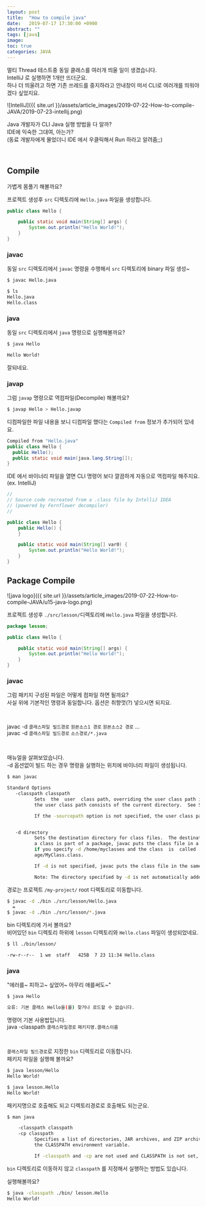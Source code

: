 ```yaml
---
layout: post
title:  "How to compile java"
date:   2019-07-17 17:30:00 +0900
abstract: ""
tags: [java]
image:
toc: true
categories: JAVA
---
```


멀티 Thread 테스트중 동일 클래스를 여러개 띄울 일이 생겼습니다.    
IntelliJ 로 실행하면 1개만 뜨더군요.  
하나 더 띄울려고 하면 기존 쓰레드를 중지하라고 안내창이 떠서 CLI로 여러개를 띄워야겠다 싶었지요.


![IntelliJ]({{ site.url }}/assets/article_images/2019-07-22-How-to-compile-JAVA/2019-07-23-intellij.png)

Java 개발자가 CLI Java 실행 방법을 다 알까?  
IDE에 익숙한 그대여, 아는가?  
(동료 개발자에게 물었더니 IDE 에서 우클릭해서 Run 하라고 알려줌;;)

<br>


## Compile


가볍게 몸풀기 해볼까요?  

프로젝트 생성후 `src` 디렉토리에 `Hello.java` 파일을 생성합니다.  

```java
public class Hello {

	public static void main(String[] args) {
		System.out.println("Hello World!");
	}
}
```

### javac

동일 `src` 디렉토리에서 `javac` 명령을 수행해서 `src` 디렉토리에 binary 파일 생성~

```bash
$ javac Hello.java

$ ls
Hello.java
Hello.class
```

### java

동일 `src` 디렉토리에서 `java` 명령으로 실행해볼까요?

```bash
$ java Hello

Hello World!
```
잘되네요.  

### javap

그럼 `javap` 명령으로 역컴파일(Decompile) 해볼까요?


```bash
$ javap Hello > Hello.javap
```
디컴파일한 파일 내용을 보니 디컴파일 했다는 `Compiled from` 정보가 추가되어 있네요.

```java
Compiled from "Hello.java"
public class Hello {
  public Hello();
  public static void main(java.lang.String[]);
}
```

IDE 에서 바이너리 파일을 열면 CLI 명령어 보다 깔끔하게 자동으로 역컴파일 해주지요. (ex. IntelliJ)

```java
//
// Source code recreated from a .class file by IntelliJ IDEA
// (powered by Fernflower decompiler)
//

public class Hello {
    public Hello() {
    }

    public static void main(String[] var0) {
        System.out.println("Hello World!");
    }
}
```


## Package Compile


![java logo]({{ site.url }}/assets/article_images/2019-07-22-How-to-compile-JAVA/u15-java-logo.png)


프로젝트 생성후 `./src/lesson/`디렉토리에 `Hello.java` 파일을 생성합니다.  

```java
package lesson;

public class Hello {

	public static void main(String[] args) {
		System.out.println("Hello World!");
	}
}
```

### javac

그럼 패키지 구성된 파일은 어떻게 컴파일 하면 될까요?  
사실 위에 기본적인 명령과 동일합니다. 옵션은 취향껏(?) 넣으시면 되지요.  

<br>

javac -d `클래스파일 빌드경로` `원본소스1 경로` `원본소스2 경로` ...  
javac -d `클래스파일 빌드경로` `소스경로/*.java`

<br>

매뉴얼을 살펴보았습니다.  
 -d 옵션없이 빌드 하는 경우 명령을 실행하는 위치에 바이너리 파일이 생성됩니다.  

```bash
$ man javac

Standard Options
   -classpath classpath
          Sets  the  user  class path, overriding the user class path in the CLASSPATH environment variable.  If neither CLASSPATH or -classpath is specified,
          the user class path consists of the current directory.  See Setting the Class Path for more details.

          If the -sourcepath option is not specified, the user class path is searched for both source files and class files.


   -d directory
          Sets the destination directory for class files.  The destination directory must already exist; javac will not create the destination directory.   If
          a class is part of a package, javac puts the class file in a subdirectory reflecting the package name, creating directories as needed.  For example,
          if you specify -d /home/myclasses and the class  is  called  com.mypackage.MyClass,  then  the  class  file  is  called  /home/myclasses/com/mypack-
          age/MyClass.class.

          If -d is not specified, javac puts the class file in the same directory as the source file.

          Note: The directory specified by -d is not automatically added to your user class path.
```



경로는 프로젝트 `/my-project/` root 디렉토리로 이동합니다.

```bash
$ javac -d ./bin ./src/lesson/Hello.java
  =
$ javac -d ./bin ./src/lesson/*.java
```

bin 디렉토리에 가서 볼까요?  
비어있던 `bin` 디렉토리 하위에 `lesson` 디렉토리와 `Hello.class` 파일이 생성되었네요.

```bash
$ ll ./bin/lesson/

-rw-r--r--  1 we  staff   425B  7 23 11:34 Hello.class
```


### java


"에러를~ 피하고~ 싶었어~ 아무리 애를써도~"

```bash
$ java Hello

오류: 기본 클래스 Hello을(를) 찾거나 로드할 수 없습니다.
```

명령어 기본 사용법입니다.  
java -classpath `클래스파일경로` `패키지명.클래스이름`  

<br>

`클래스파일 빌드경로`로 지정한 `bin` 디렉토리로 이동합니다.  
패키지 파일을 실행해 볼까요?  

```bash
$ java lesson/Hello
Hello World!

$ java lesson.Hello
Hello World!
```

패키지명으로 호출해도 되고 디렉토리경로로 호출해도 되는군요.  

```bash
$ man java

    -classpath classpath
    -cp classpath
          Specifies a list of directories, JAR archives, and ZIP archives to search for class files.  Class path entries are separated by colons (:). Specifying -classpath or -cp overrides any  setting  of
          the CLASSPATH environment variable.

          If -classpath and -cp are not used and CLASSPATH is not set, the user class path consists of the current directory (.).

```
`bin` 디렉토리로 이동하지 않고 `classpath` 를 지정해서 실행하는 방법도 있습니다.

실행해볼까요?  

```bash
$ java -classpath ./bin/ lesson.Hello
Hello World!
```
